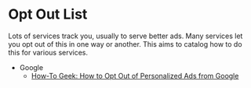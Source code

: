 Opt Out List
============

Lots of services track you, usually to serve better ads. Many services let you opt out of this in one way or another. This aims to catalog how to do this for various services.

- Google
  - [How-To Geek: How to Opt Out of Personalized Ads from Google](http://www.howtogeek.com/285835/how-to-opt-out-of-personalized-ads-from-google/)